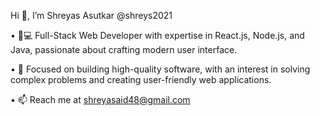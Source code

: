 Hi 👋, I’m Shreyas Asutkar @shreys2021


•	👨💻 Full-Stack Web Developer with expertise in React.js, Node.js, and Java, passionate about crafting modern user interface.

•	🚀 Focused on building high-quality software, with an interest in solving complex problems and creating user-friendly web applications.

•	📫 Reach me at shreyasaid48@gmail.com
